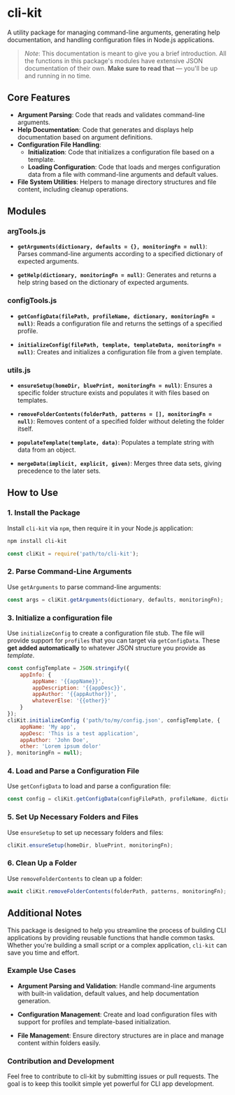 # cli-kit

A utility package for managing command-line arguments, generating help documentation, and handling configuration files in Node.js applications.

> _Note_: This documentation is meant to give you a brief introduction. All the functions in this package's modules have extensive JSON documentation of their own. __Make sure to read that__ — you'll be up and running in no time.

## Core Features

- **Argument Parsing**: Code that reads and validates command-line arguments.
- **Help Documentation**: Code that generates and displays help documentation based on argument definitions.
- **Configuration File Handling**:
  - **Initialization**: Code that initializes a configuration file based on a template.
  - **Loading Configuration**: Code that loads and merges configuration data from a file with command-line arguments and default values.
- **File System Utilities**: Helpers to manage directory structures and file content, including cleanup operations.

## Modules

### argTools.js

- **`getArguments(dictionary, defaults = {}, monitoringFn = null)`**: 
  Parses command-line arguments according to a specified dictionary of expected arguments.

- **`getHelp(dictionary, monitoringFn = null)`**: 
  Generates and returns a help string based on the dictionary of expected arguments.

### configTools.js

- **`getConfigData(filePath, profileName, dictionary, monitoringFn = null)`**: 
  Reads a configuration file and returns the settings of a specified profile.

- **`initializeConfig(filePath, template, templateData, monitoringFn = null)`**: 
  Creates and initializes a configuration file from a given template.

### utils.js

- **`ensureSetup(homeDir, bluePrint, monitoringFn = null)`**: 
  Ensures a specific folder structure exists and populates it with files based on templates.

- **`removeFolderContents(folderPath, patterns = [], monitoringFn = null)`**: 
  Removes content of a specified folder without deleting the folder itself.

- **`populateTemplate(template, data)`**: 
  Populates a template string with data from an object.

- **`mergeData(implicit, explicit, given)`**: 
  Merges three data sets, giving precedence to the later sets.

## How to Use

### 1. Install the Package

Install `cli-kit` via `npm`, then require it in your Node.js application:
```bash
npm install cli-kit
```
```javascript
const cliKit = require('path/to/cli-kit');
```

### 2. Parse Command-Line Arguments

Use `getArguments` to parse command-line arguments:
```javascript
const args = cliKit.getArguments(dictionary, defaults, monitoringFn);
```

### 3. Initialize a configuration file
Use `initializeConfig` to create a configuration file stub. The file will provide support for `profiles` that you can target via `getConfigData`. These __get added automatically__ to whatever JSON structure you provide as _template_.
```javascript
const configTemplate = JSON.stringify({
    appInfo: {
        appName: '{{appName}}',
        appDescription: '{{appDesc}}',
        appAuthor: '{{appAuthor}}',
        whateverElse: '{{other}}'
    }
});
cliKit.initializeConfig ('path/to/my/config.json', configTemplate, {
    appName: 'My app',
    appDesc: 'This is a test application',
    appAuthor: 'John Doe',
    other: 'Lorem ipsum dolor'
}, monitoringFn = null);
```

### 4. Load and Parse a Configuration File
Use `getConfigData` to load and parse a configuration file:
```javascript
const config = cliKit.getConfigData(configFilePath, profileName, dictionary, monitoringFn);
```

### 5. Set Up Necessary Folders and Files
Use `ensureSetup` to set up necessary folders and files:
```javascript
cliKit.ensureSetup(homeDir, bluePrint, monitoringFn);
```

### 6. Clean Up a Folder
Use `removeFolderContents` to clean up a folder:
```javascript
await cliKit.removeFolderContents(folderPath, patterns, monitoringFn);
```

## Additional Notes
This package is designed to help you streamline the process of building CLI applications by providing reusable functions that handle common tasks. Whether you're building a small script or a complex application, `cli-kit` can save you time and effort.

### Example Use Cases
* __Argument Parsing and Validation__: Handle command-line arguments with built-in validation, default values, and help documentation generation.

* __Configuration Management__: Create and load configuration files with support for profiles and template-based initialization.

* __File Management__: Ensure directory structures are in place and manage content within folders easily.

### Contribution and Development
Feel free to contribute to cli-kit by submitting issues or pull requests. The goal is to keep this toolkit simple yet powerful for CLI app development.